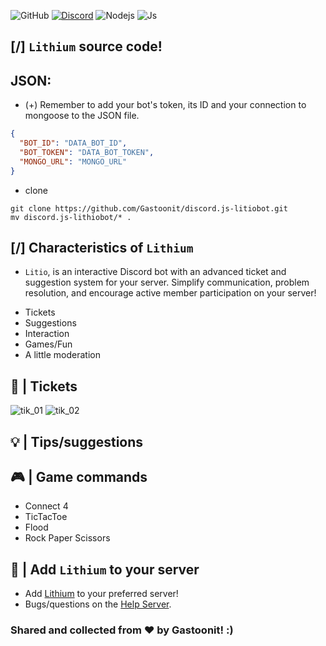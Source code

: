 ![GitHub](https://img.shields.io/badge/GitHub-100000?style=for-the-badge&logo=github&logoColor=white)
[![Discord](https://img.shields.io/badge/Discord-5865F2?style=for-the-badge&logo=discord&logoColor=white)](https://discord.gg/nVhAyrxy78)
![Nodejs](https://img.shields.io/badge/Node.js-43853D?style=for-the-badge&logo=node.js&logoColor=white)
![Js](https://img.shields.io/badge/JavaScript-323330?style=for-the-badge&logo=javascript&logoColor=F7DF1E)
## [/] `Lithium` source code! 
## JSON:
- (+) Remember to add your bot's token, its ID and your connection to mongoose to the JSON file. 
```json
{
  "BOT_ID": "DATA_BOT_ID",
  "BOT_TOKEN": "DATA_BOT_TOKEN",
  "MONGO_URL": "MONGO_URL"
} 
```
- clone 
```git
git clone https://github.com/Gastoonit/discord.js-litiobot.git
mv discord.js-lithiobot/* . 
``` 
## [/] Characteristics of `Lithium`
-  `Litio`, is an interactive Discord bot with an advanced ticket and suggestion system for your server. Simplify communication, problem resolution, and encourage active member participation on your server! 
* Tickets 
* Suggestions
* Interaction 
* Games/Fun 
* A little moderation
## 🎫 | Tickets 
![tik_01](https://media.discordapp.net/attachments/1037465884769386538/1153844499383058522/SmartSelect_20230919_203727_Video_Player.gif) 
![tik_02](https://media.discordapp.net/attachments/1037465884769386538/1153844498468720640/SmartSelect_20230919_203608_Video_Player.gif)
## 💡 | Tips/suggestions
## 🎮 | Game commands
- Connect 4
- TicTacToe
- Flood 
- Rock Paper Scissors
## 🤖 | Add `Lithium` to your server
* Add [Lithium](https://discord.com/api/oauth2/authorize?client_id=1146522183439487096&permissions=8&scope=bot%20applications.commands) to your preferred server!
* Bugs/questions on the [Help Server](https://discord.gg/nVhAyrxy78). 
### Shared and collected from ♥️ by Gastoonit! :)
